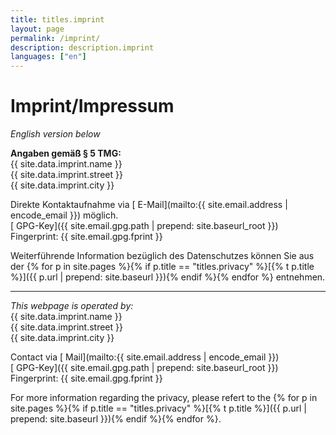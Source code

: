 ```yaml
---
title: titles.imprint
layout: page
permalink: /imprint/
description: description.imprint
languages: ["en"]
---
```


# Imprint/Impressum

*English version below*

**Angaben gemäß § 5 TMG:**  
{{ site.data.imprint.name }}  
{{ site.data.imprint.street }}  
{{ site.data.imprint.city }}  

Direkte Kontaktaufnahme via [<i class="fas fa-envelope"></i> E-Mail](mailto:{{ site.email.address | encode_email }}) möglich.  
[<i class="fas fa-key"></i> GPG-Key]({{ site.email.gpg.path  | prepend: site.baseurl_root }})  
Fingerprint: {{ site.email.gpg.fprint }}

Weiterführende Information bezüglich des Datenschutzes können Sie aus der {% for p in site.pages %}{% if p.title == "titles.privacy" %}[{% t p.title %}]({{ p.url | prepend: site.baseurl }}){% endif %}{% endfor %} entnehmen.

---

*This webpage is operated by:*  
{{ site.data.imprint.name }}  
{{ site.data.imprint.street }}  
{{ site.data.imprint.city }}  

Contact via [<i class="fas fa-envelope"></i> Mail](mailto:{{ site.email.address | encode_email }})  
[<i class="fas fa-key"></i> GPG-Key]({{ site.email.gpg.path  | prepend: site.baseurl_root }})  
Fingerprint: {{ site.email.gpg.fprint }}

For more information regarding the privacy, please refert to the {% for p in site.pages %}{% if p.title == "titles.privacy" %}[{% t p.title %}]({{ p.url | prepend: site.baseurl }}){% endif %}{% endfor %}.
